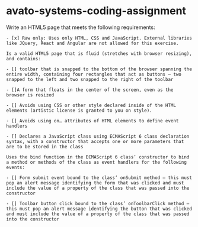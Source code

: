 # avato-systems-coding-assignment

Write an HTML5 page that meets the following requirements:

    - [x] Raw only: Uses only HTML, CSS and JavaScript. External libraries like JQuery, React and Angular are not allowed for this exercise.

    Is a valid HTML5 page that is fluid (stretches with browser resizing), and contains:

    - [] toolbar that is snapped to the bottom of the browser spanning the entire width, containing four rectangles that act as buttons – two snapped to the left and two snapped to the right of the toolbar

    - []A form that floats in the center of the screen, even as the browser is resized

    - [] Avoids using CSS or other style declared inside of the HTML elements (artistic license is granted to you on style).

    - [] Avoids using on… attributes of HTML elements to define event handlers

    - [] Declares a JavaScript class using ECMAScript 6 class declaration syntax, with a constructor that accepts one or more parameters that are to be stored in the class

    Uses the bind function in the ECMAScript 6 class’ constructor to bind a method or methods of the class as event handlers for the following events:

    - [] Form submit event bound to the class’ onSubmit method – this must pop an alert message identifying the form that was clicked and must include the value of a property of the class that was passed into the constructor

    - [] Toolbar button click bound to the class’ onToolbarClick method – this must pop an alert message identifying the button that was clicked and must include the value of a property of the class that was passed into the constructor
